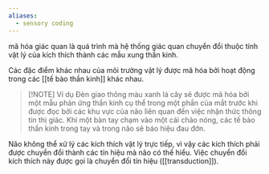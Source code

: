```yaml
---
aliases:
  - sensory coding
---
```

mã hóa giác quan là quá trình mà hệ thống giác quan chuyển đổi thuộc tính vật lý của kích thích thành các mẫu xung thần kinh.

Các đặc điểm khác nhau của môi trường vật lý được mã hóa bởi hoạt động trong các [[tế bào thần kinh]] khác nhau.

> [!NOTE] Ví dụ
> Đèn giao thông màu xanh lá cây sẽ được mã hóa bởi một mẫu phản ứng thần kinh cụ thể trong một phần của mắt trước khi được đọc bởi các khu vực của não liên quan đến việc nhận thức thông tin thị giác. 
> Khi một bàn tay chạm vào một cái chảo nóng, các tế bào thần kinh trong tay và trong não sẽ báo hiệu đau đớn. 

Não không thể xử lý các kích thích vật lý trực tiếp, vì vậy các kích thích phải được chuyển đổi thành các tín hiệu mà não có thể hiểu. Việc chuyển đổi kích thích này được gọi là chuyển đổi tín hiệu ([[transduction]]).


